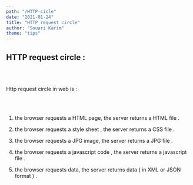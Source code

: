 ```yaml
---
path: "/HTTP-cicle"
date: "2021-01-24"
title: "HTTP request circle"
author: "Souari Karim"
theme: "tips"
---
```


## HTTP request circle :

<br/>
<br/>

Http request circle in web is :

<br/>
<br/>

1. the browser requests a HTML page, the server returns a HTML file .

1. the browser requests a style sheet , the server returns a CSS file .
1. the browser requests a JPG image, the server returns a JPG file .
1. the browser requests a javascript code , the server returns a javascript file .
1. the browser requests data, the server returns data ( in XML or JSON format ) .
